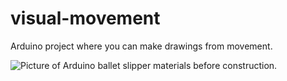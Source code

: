 # visual-movement
Arduino project where you can make drawings from movement.

![Picture of Arduino ballet slipper materials before construction.](http://www.naomitouchet.com/img/slipper-construction-1)
